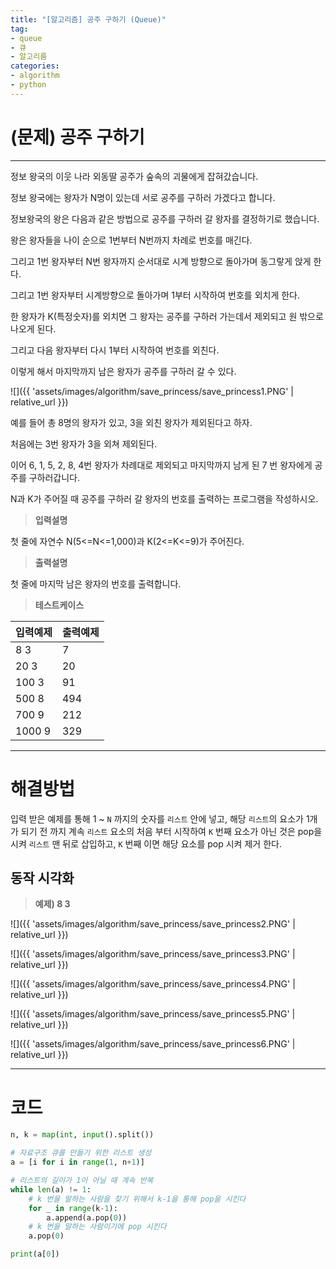 ```yaml
---
title: "[알고리즘] 공주 구하기 (Queue)"
tag:
- queue
- 큐
- 알고리름
categories:
- algorithm
- python
---
```


# (문제) 공주 구하기
---

정보 왕국의 이웃 나라 외동딸 공주가 숲속의 괴물에게 잡혀갔습니다.

정보 왕국에는 왕자가 N명이 있는데 서로 공주를 구하러 가겠다고 합니다.

정보왕국의 왕은 다음과 같은 방법으로 공주를 구하러 갈 왕자를 결정하기로 했습니다.

왕은 왕자들을 나이 순으로 1번부터 N번까지 차례로 번호를 매긴다.

그리고 1번 왕자부터 N번 왕자까지 순서대로 시계 방향으로 돌아가며 동그랗게 앉게 한다.

그리고 1번 왕자부터 시계방향으로 돌아가며 1부터 시작하여 번호를 외치게 한다.

한 왕자가 K(특정숫자)를 외치면 그 왕자는 공주를 구하러 가는데서 제외되고 원 밖으로 나오게 된다.

그리고 다음 왕자부터 다시 1부터 시작하여 번호를 외친다.

이렇게 해서 마지막까지 남은 왕자가 공주를 구하러 갈 수 있다.

![]({{ 'assets/images/algorithm/save_princess/save_princess1.PNG' | relative_url }})

예를 들어 총 8명의 왕자가 있고, 3을 외친 왕자가 제외된다고 하자.

처음에는 3번 왕자가 3을 외쳐 제외된다.

이어 6, 1, 5, 2, 8, 4번 왕자가 차례대로 제외되고 마지막까지 남게 된 7 번 왕자에게 공주를 구하러갑니다.

N과 K가 주어질 때 공주를 구하러 갈 왕자의 번호를 출력하는 프로그램을 작성하시오.

> **입력설명**
 
첫 줄에 자연수 N(5<=N<=1,000)과 K(2<=K<=9)가 주어진다.

> **출력설명**

첫 줄에 마지막 남은 왕자의 번호를 출력합니다.

> **테스트케이스**


| 입력예제 | 출력예제 |
| -------- | -------- |
| 8 3    | 7     |
| 20 3    | 20     |
| 100 3    | 91     |
| 500 8    | 494     |
| 700 9    | 212     |
| 1000 9   | 329     |

---

# 해결방법
입력 받은 예제를 통해 1 ~ `N` 까지의 숫자를 `리스트` 안에 넣고, 해당 `리스트`의 요소가 1개가 되기 전 까지 계속 `리스트` 요소의 처음 부터 시작하여 `K` 번째 요소가 아닌 것은 pop을 시켜 `리스트` 맨 뒤로 삽입하고, `K` 번째 이면 해당 요소를 pop 시켜 제거 한다.

## 동작 시각화
> **예제) 8 3**

![]({{ 'assets/images/algorithm/save_princess/save_princess2.PNG' | relative_url }})

![]({{ 'assets/images/algorithm/save_princess/save_princess3.PNG' | relative_url }})

![]({{ 'assets/images/algorithm/save_princess/save_princess4.PNG' | relative_url }})

![]({{ 'assets/images/algorithm/save_princess/save_princess5.PNG' | relative_url }})

![]({{ 'assets/images/algorithm/save_princess/save_princess6.PNG' | relative_url }})

---

# 코드
```python
n, k = map(int, input().split())

# 자료구조 큐를 만들기 위한 리스트 생성
a = [i for i in range(1, n+1)]

# 리스트의 길이가 1이 아닐 때 계속 반복
while len(a) != 1:
    # k 번을 말하는 사람을 찾기 위해서 k-1을 통해 pop을 시킨다
    for _ in range(k-1):
        a.append(a.pop(0))
    # k 번을 말하는 사람이기에 pop 시킨다
    a.pop(0)

print(a[0])
```
